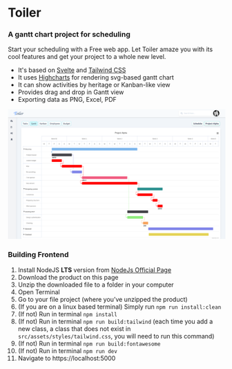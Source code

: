 
# Toiler 


### A gantt chart project for scheduling

Start your scheduling with a Free web app. Let Toiler amaze you with its cool features and get your project to a whole new level.<br>


- It's based on [Svelte](https://svelte.dev) and [Tailwind CSS](https://tailwindcss.com/)
- It uses [Highcharts](https://www.highcharts.com) for rendering svg-based gantt chart
- It can show activities by heritage or Kanban-like view
- Provides drag and drop in Gantt view
- Exporting data as PNG, Excel, PDF


![example](docs/screenshot.png)

### Building Frontend

1. Install NodeJS **LTS** version from <a href="https://nodejs.org/en/">NodeJs Official Page</a>
1. Download the product on this page
1. Unzip the downloaded file to a folder in your computer
1. Open Terminal
1. Go to your file project (where you’ve unzipped the product)
1. (If you are on a linux based terminal) Simply run `npm run install:clean`
1. (If not) Run in terminal `npm install`
1. (If not) Run in terminal `npm run build:tailwind` (each time you add a new class, a class that does not exist in `src/assets/styles/tailwind.css`, you will need to run this command)
1. (If not) Run in terminal `npm run build:fontawesome`
1. (If not) Run in terminal `npm run dev`
1. Navigate to https://localhost:5000

